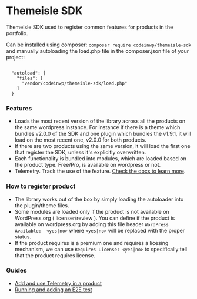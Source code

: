 # Themeisle SDK

ThemeIsle SDK used to register common features for products in the portfolio.

Can be installed using composer:
`composer require codeinwp/themeisle-sdk`
and manually autoloading the load.php file in the composer.json file of your project:

```

  "autoload": {
    "files": [
      "vendor/codeinwp/themeisle-sdk/load.php"
    ]
  }

```

### Features

- Loads the most recent version of the library across all the products on the same wordpress instance. For instance if there is a theme which bundles v2.0.0 of the SDK and one plugin which bundles the v1.9.1, it will load on the most recent one, v2.0.0 for both products.
- If there are two products using the same version, it will load the first one that register the SDK, unless it's explicitly overwritten.
- Each functionality is bundled into modules, which are loaded based on the product type. Free/Pro, is available on wordpress or not.
- Telemetry. Track the use of the feature. [Check the docs to learn more](./docs/telemetry.md).

### How to register product

- The library works out of the box by simply loading the autoloader into the plugin/theme files.
- Some modules are loaded only if the product is not available on WordPress.org ( licenser/review ). You can define if the product is available on wordpress.org by adding this file header `WordPress Available:  <yes|no>` where `<yes|no>` will be replaced with the proper status.
- If the product requires is a premium one and requires a licesing mechanism, we can use `Requires License: <yes|no>` to specifically tell that the product requires license.

### Guides
- [Add and use Telemetry in a product](./docs/TELEMETRY.md)
- [Running and adding an E2E test](./docs/E2E.md)


